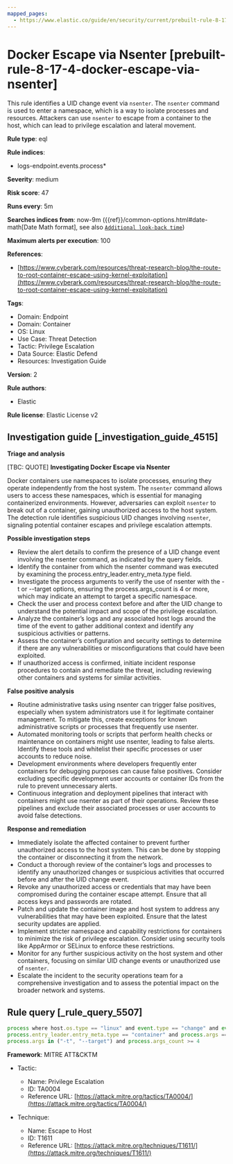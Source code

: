 ```yaml
---
mapped_pages:
  - https://www.elastic.co/guide/en/security/current/prebuilt-rule-8-17-4-docker-escape-via-nsenter.html
---
```


# Docker Escape via Nsenter [prebuilt-rule-8-17-4-docker-escape-via-nsenter]

This rule identifies a UID change event via `nsenter`. The `nsenter` command is used to enter a namespace, which is a way to isolate processes and resources. Attackers can use `nsenter` to escape from a container to the host, which can lead to privilege escalation and lateral movement.

**Rule type**: eql

**Rule indices**:

* logs-endpoint.events.process*

**Severity**: medium

**Risk score**: 47

**Runs every**: 5m

**Searches indices from**: now-9m ({{ref}}/common-options.html#date-math[Date Math format], see also [`Additional look-back time`](docs-content://solutions/security/detect-and-alert/create-detection-rule.md#rule-schedule))

**Maximum alerts per execution**: 100

**References**:

* [https://www.cyberark.com/resources/threat-research-blog/the-route-to-root-container-escape-using-kernel-exploitation](https://www.cyberark.com/resources/threat-research-blog/the-route-to-root-container-escape-using-kernel-exploitation)

**Tags**:

* Domain: Endpoint
* Domain: Container
* OS: Linux
* Use Case: Threat Detection
* Tactic: Privilege Escalation
* Data Source: Elastic Defend
* Resources: Investigation Guide

**Version**: 2

**Rule authors**:

* Elastic

**Rule license**: Elastic License v2

## Investigation guide [_investigation_guide_4515]

**Triage and analysis**

[TBC: QUOTE]
**Investigating Docker Escape via Nsenter**

Docker containers use namespaces to isolate processes, ensuring they operate independently from the host system. The `nsenter` command allows users to access these namespaces, which is essential for managing containerized environments. However, adversaries can exploit `nsenter` to break out of a container, gaining unauthorized access to the host system. The detection rule identifies suspicious UID changes involving `nsenter`, signaling potential container escapes and privilege escalation attempts.

**Possible investigation steps**

* Review the alert details to confirm the presence of a UID change event involving the nsenter command, as indicated by the query fields.
* Identify the container from which the nsenter command was executed by examining the process.entry_leader.entry_meta.type field.
* Investigate the process arguments to verify the use of nsenter with the -t or --target options, ensuring the process.args_count is 4 or more, which may indicate an attempt to target a specific namespace.
* Check the user and process context before and after the UID change to understand the potential impact and scope of the privilege escalation.
* Analyze the container’s logs and any associated host logs around the time of the event to gather additional context and identify any suspicious activities or patterns.
* Assess the container’s configuration and security settings to determine if there are any vulnerabilities or misconfigurations that could have been exploited.
* If unauthorized access is confirmed, initiate incident response procedures to contain and remediate the threat, including reviewing other containers and systems for similar activities.

**False positive analysis**

* Routine administrative tasks using nsenter can trigger false positives, especially when system administrators use it for legitimate container management. To mitigate this, create exceptions for known administrative scripts or processes that frequently use nsenter.
* Automated monitoring tools or scripts that perform health checks or maintenance on containers might use nsenter, leading to false alerts. Identify these tools and whitelist their specific processes or user accounts to reduce noise.
* Development environments where developers frequently enter containers for debugging purposes can cause false positives. Consider excluding specific development user accounts or container IDs from the rule to prevent unnecessary alerts.
* Continuous integration and deployment pipelines that interact with containers might use nsenter as part of their operations. Review these pipelines and exclude their associated processes or user accounts to avoid false detections.

**Response and remediation**

* Immediately isolate the affected container to prevent further unauthorized access to the host system. This can be done by stopping the container or disconnecting it from the network.
* Conduct a thorough review of the container’s logs and processes to identify any unauthorized changes or suspicious activities that occurred before and after the UID change event.
* Revoke any unauthorized access or credentials that may have been compromised during the container escape attempt. Ensure that all access keys and passwords are rotated.
* Patch and update the container image and host system to address any vulnerabilities that may have been exploited. Ensure that the latest security updates are applied.
* Implement stricter namespace and capability restrictions for containers to minimize the risk of privilege escalation. Consider using security tools like AppArmor or SELinux to enforce these restrictions.
* Monitor for any further suspicious activity on the host system and other containers, focusing on similar UID change events or unauthorized use of `nsenter`.
* Escalate the incident to the security operations team for a comprehensive investigation and to assess the potential impact on the broader network and systems.


## Rule query [_rule_query_5507]

```js
process where host.os.type == "linux" and event.type == "change" and event.action == "uid_change" and
process.entry_leader.entry_meta.type == "container" and process.args == "nsenter" and
process.args in ("-t", "--target") and process.args_count >= 4
```

**Framework**: MITRE ATT&CKTM

* Tactic:

    * Name: Privilege Escalation
    * ID: TA0004
    * Reference URL: [https://attack.mitre.org/tactics/TA0004/](https://attack.mitre.org/tactics/TA0004/)

* Technique:

    * Name: Escape to Host
    * ID: T1611
    * Reference URL: [https://attack.mitre.org/techniques/T1611/](https://attack.mitre.org/techniques/T1611/)



